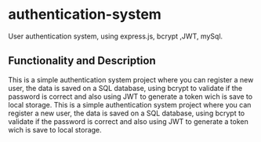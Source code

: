 # authentication-system
User authentication system, using express.js, bcrypt ,JWT, mySql.

## Functionality and Description

This is a simple authentication system project where you can register a new user, the data is saved on a SQL database, using bcrypt to validate if the password is correct and also using JWT to generate a token wich is save to local storage.
This is a simple authentication system project where you can register a new user, the data is saved on a SQL database, using bcrypt to validate if the password is correct and also using JWT to generate a token wich is save to local storage.

